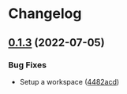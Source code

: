 # Changelog

## [0.1.3](https://github.com/aksiksi/needle/compare/v0.1.2...v0.1.3) (2022-07-05)


### Bug Fixes

* Setup a workspace ([4482acd](https://github.com/aksiksi/needle/commit/4482acd0fe5ac5d0e921fe945114f62db4bcb21c))
